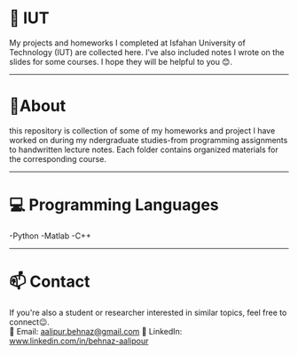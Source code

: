 # 📘 IUT
My projects and homeworks I completed at Isfahan University of Technology (IUT) are collected here.
I’ve also included notes I wrote on the slides for some courses. I hope they will be helpful to you 😊.

-------

# 📍About
this repository is collection of some of my homeworks and project I have worked on during 
my ndergraduate studies-from programming assignments to handwritten lecture notes.
Each folder contains organized materials for the corresponding course.

---------

# 💻 Programming Languages
-Python
-Matlab
-C++

-------

# 📫 Contact
If you're also a student or researcher interested in similar topics, feel free to connect😉.  
📧 Email: aalipur.behnaz@gmail.com
💼 LinkedIn: www.linkedin.com/in/behnaz-aalipour
